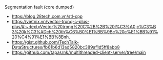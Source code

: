Segmentation fault (core dumped)
+ https://blog.28tech.com.vn/stl-cpp
+ https://vietnix.vn/vector-trong-c-plus-plus/#:~:text=Vector%20trong%20C%2B%2B%20l%C3%A0,c%C3%B3%20k%C3%ADch%20th%C6%B0%E1%BB%9Bc%20c%E1%BB%91%20%C4%91%E1%BB%8Bnh.
+ https://gist.github.com/TechTalk-DataStructures/fb61b6d13ad5820bc389af1d5ff8abb8
+ https://github.com/tapasrnk/multithreaded-client-server/tree/main
